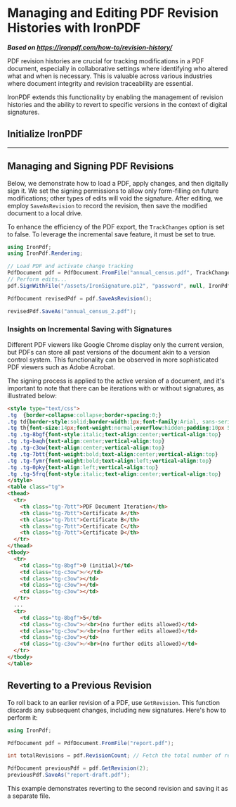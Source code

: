 # Managing and Editing PDF Revision Histories with IronPDF

***Based on <https://ironpdf.com/how-to/revision-history/>***


PDF revision histories are crucial for tracking modifications in a PDF document, especially in collaborative settings where identifying who altered what and when is necessary. This is valuable across various industries where document integrity and revision traceability are essential.

IronPDF extends this functionality by enabling the management of revision histories and the ability to revert to specific versions in the context of digital signatures.

## Initialize IronPDF

--------

## Managing and Signing PDF Revisions

Below, we demonstrate how to load a PDF, apply changes, and then digitally sign it. We set the signing permissions to allow only form-filling on future modifications; other types of edits will void the signature. After editing, we employ `SaveAsRevision` to record the revision, then save the modified document to a local drive.

To enhance the efficiency of the PDF export, the `TrackChanges` option is set to false. To leverage the incremental save feature, it must be set to true.

```cs
using IronPdf;
using IronPdf.Rendering;

// Load PDF and activate change tracking
PdfDocument pdf = PdfDocument.FromFile("annual_census.pdf", TrackChanges: ChangeTrackingModes.EnableChangeTracking);
// Perform edits...
pdf.SignWithFile("/assets/IronSignature.p12", "password", null, IronPdf.Signing.SignaturePermissions.AdditionalSignaturesAndFormFillingAllowed);

PdfDocument revisedPdf = pdf.SaveAsRevision();

revisedPdf.SaveAs("annual_census_2.pdf");
```

### Insights on Incremental Saving with Signatures

Different PDF viewers like Google Chrome display only the current version, but PDFs can store all past versions of the document akin to a version control system. This functionality can be observed in more sophisticated PDF viewers such as Adobe Acrobat.

The signing process is applied to the active version of a document, and it's important to note that there can be iterations with or without signatures, as illustrated below:

```html
<style type="text/css">
.tg  {border-collapse:collapse;border-spacing:0;}
.tg td{border-style:solid;border-width:1px;font-family:Arial, sans-serif;font-size:14px;border-color:black;overflow:hidden;padding:10px 5px;word-break:normal;border-collapse:separate;}
.tg th{font-size:14px;font-weight:normal;overflow:hidden;padding:10px 5px;}
.tg .tg-8bgf{font-style:italic;text-align:center;vertical-align:top}
.tg .tg-baqh{text-align:center;vertical-align:top}
.tg .tg-c3ow{text-align:center;vertical-align:top}
.tg .tg-7btt{font-weight:bold;text-align:center;vertical-align:top}
.tg .tg-fymr{font-weight:bold;text-align:left;vertical-align:top}
.tg .tg-0pky{text-align:left;vertical-align:top}
.tg .tg-5frq{font-style:italic;text-align:center;vertical-align:top}
</style>
<table class="tg">
<thead>
  <tr>
    <th class="tg-7btt">PDF Document Iteration</th>
    <th class="tg-7btt">Certificate A</th>
    <th class="tg-7btt">Certificate B</th>
    <th class="tg-7btt">Certificate C</th>
    <th class="tg-7btt">Certificate D</th>
  </tr>
</thead>
<tbody>
  <tr>
    <td class="tg-8bgf">0 (initial)</td>
    <td class="tg-c3ow">✅</td>
    <td class="tg-c3ow"></td>
    <td class="tg-c3ow"></td>
    <td class="tg-c3ow"></td>
  </tr>
  ...
  <tr>
    <td class="tg-8bgf">5</td>
    <td class="tg-c3ow">✅<br>(no further edits allowed)</td>
    <td class="tg-c3ow">✅<br>(no further edits allowed)</td>
    <td class="tg-c3ow"></td>
    <td class="tg-c3ow">✅<br>(no further edits allowed)</td>
  </tr>
</tbody>
</table>
```

## Reverting to a Previous Revision

To roll back to an earlier revision of a PDF, use `GetRevision`. This function discards any subsequent changes, including new signatures. Here's how to perform it:

```cs
using IronPdf;

PdfDocument pdf = PdfDocument.FromFile("report.pdf");

int totalRevisions = pdf.RevisionCount; // Fetch the total number of revisions

PdfDocument previousPdf = pdf.GetRevision(2);
previousPdf.SaveAs("report-draft.pdf");
```

This example demonstrates reverting to the second revision and saving it as a separate file.